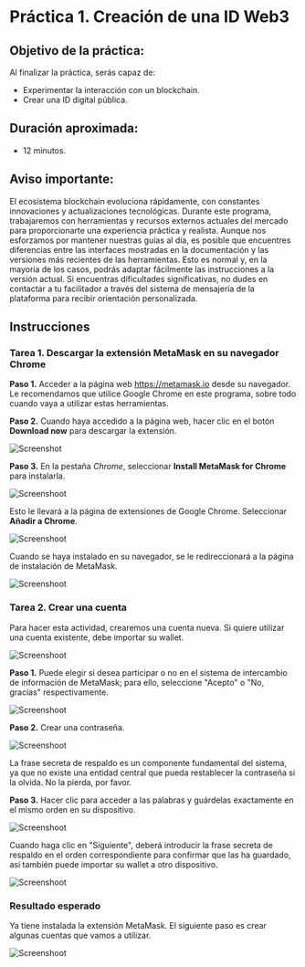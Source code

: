 # Práctica 1. Creación de una ID Web3

## Objetivo de la práctica:
Al finalizar la práctica, serás capaz de:
- Experimentar la interacción con un blockchain.
- Crear una ID digital pública.

## Duración aproximada:
- 12 minutos.

## Aviso importante:
El ecosistema blockchain evoluciona rápidamente, con constantes innovaciones y actualizaciones tecnológicas. Durante este programa, trabajaremos con herramientas y recursos externos actuales del mercado para proporcionarte una experiencia práctica y realista.
Aunque nos esforzamos por mantener nuestras guías al día, es posible que encuentres diferencias entre las interfaces mostradas en la documentación y las versiones más recientes de las herramientas. Esto es normal y, en la mayoría de los casos, podrás adaptar fácilmente las instrucciones a la versión actual. Si encuentras dificultades significativas, no dudes en contactar a tu facilitador a través del sistema de mensajería de la plataforma para recibir orientación personalizada.


## Instrucciones 

### Tarea 1. Descargar la extensión MetaMask en su navegador Chrome

**Paso 1.** Acceder a la página web https://metamask.io desde su navegador. Le recomendamos que utilice Google Chrome en este programa, sobre todo cuando vaya a utilizar estas herramientas. 

**Paso 2.** Cuando haya accedido a la página web, hacer clic en el botón **Download now** para descargar la extensión.

![Screenshot](../images/Imagen1.png)

**Paso 3.** En la pestaña *Chrome*, seleccionar **Install MetaMask for Chrome** para instalarla.

![Screenshoot](../images/Imagen2.png)

Esto le llevará a la página de extensiones de Google Chrome. Seleccionar **Añadir a Chrome**.

![Screenshoot](../images/Imagen3.png)

Cuando se haya instalado en su navegador, se le redireccionará a la página de instalación de MetaMask.

![Screenshoot](../images/Imagen4.png)

### Tarea 2. Crear una cuenta

Para hacer esta actividad, crearemos una cuenta nueva. Si quiere utilizar una cuenta existente, debe importar su wallet.

![Screenshoot](../images/Imagen5.png)

**Paso 1.** Puede elegir si desea participar o no en el sistema de intercambio de información de MetaMask; para ello, seleccione "Acepto" o "No, gracias" respectivamente.

![Screenshoot](../images/Imagen6.png)

**Paso 2.** Crear una contraseña.

![Screenshoot](../images/Imagen7.png)

La frase secreta de respaldo es un componente fundamental del sistema, ya que no existe una entidad central que pueda restablecer la contraseña si la olvida. No la pierda, por favor. 

**Paso 3.** Hacer clic para acceder a las palabras y guárdelas exactamente en el mismo orden en su dispositivo.

![Screenshoot](../images/Imagen8.png)

Cuando haga clic en "Siguiente", deberá introducir la frase secreta de respaldo en el orden correspondiente para confirmar que las ha guardado, así también puede importar su wallet a otro dispositivo.

![Screenshoot](../images/Imagen9.png)

### Resultado esperado
Ya tiene instalada la extensión MetaMask. El siguiente paso es crear algunas cuentas que vamos a utilizar.

![Screenshoot](../images/Imagen10.png)

